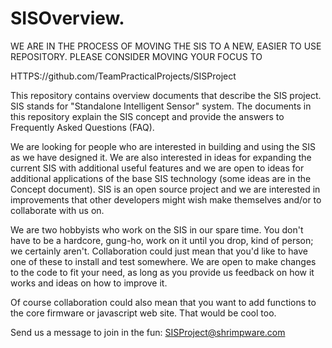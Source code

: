 # SISOverview.

WE ARE IN THE PROCESS OF MOVING THE SIS TO A NEW, EASIER TO USE REPOSITORY. PLEASE CONSIDER MOVING YOUR FOCUS TO

HTTPS://github.com/TeamPracticalProjects/SISProject


This repository contains overview documents that describe the SIS project.  SIS stands for 
"Standalone Intelligent Sensor" system. The documents in this repository explain the SIS concept 
and provide the answers to Frequently Asked Questions (FAQ).

We are looking for people who are interested in building and using the SIS as we have designed it.  We are
also interested in ideas for expanding the current SIS with additional useful features and we are open to 
ideas for additional applications of the base SIS technology (some ideas are in the Concept document). 
SIS is an open source project and we are interested in improvements that other developers might wish make 
themselves and/or to collaborate with us on.

We are two hobbyists who work on the SIS in our spare time. You don't have to be a hardcore, gung-ho, work 
on it until you drop, kind of person; we certainly aren't. Collaboration could just mean that you'd like 
to have one of these to install and test somewhere. We are open to make changes to the code to fit your need, 
as long as you provide us feedback on how it works and ideas on how to improve it.

Of course collaboration could also mean that you want to add functions to the core firmware or javascript web site. 
That would be cool too.

Send us a message to join in the fun: SISProject@shrimpware.com

